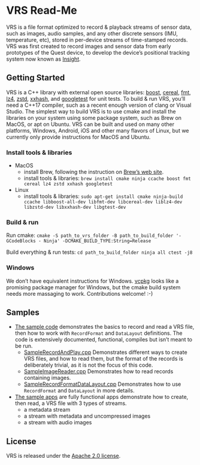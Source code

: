 # VRS Read-Me

VRS is a file format optimized to record & playback streams of sensor data, such as images, audio samples, and any other discrete sensors (IMU, temperature, etc), stored in per-device streams of time-stamped records. VRS was first created to record images and sensor data from early prototypes of the Quest device, to develop the device’s positional tracking system now known as [Insight](https://ai.facebook.com/blog/powered-by-ai-oculus-insight/).

## Getting Started

VRS is a C++ library with external open source libraries: [boost](https://github.com/boostorg/boost), [cereal](https://github.com/USCiLab/cereal), [fmt](https://github.com/fmtlib/fmt), [lz4](https://github.com/lz4/lz4), [zstd](https://github.com/facebook/zstd), [xxhash](https://github.com/Cyan4973/xxHash), and [googletest](https://github.com/google/googletest) for unit tests. To build & run VRS, you’ll need a C++17 compiler, such as a recent enough version of clang or Visual Studio. The simplest way to build VRS is to use cmake and install the libraries on your system using some package system, such as Brew on MacOS, or apt on Ubuntu. VRS can be built and used on many other platforms, Windows, Android, iOS and other many flavors of Linux, but we currently only provide instructions for MacOS and Ubuntu.

### Install tools & libraries

* MacOS
    * install Brew, following the instruction on [Brew’s web site](https://brew.sh/).
    * install tools & libraries:
        `brew install cmake ninja ccache boost fmt cereal lz4 zstd xxhash googletest`
* Linux
    * install tools & libraries:
        `sudo apt-get install cmake ninja-build ccache libboost-all-dev libfmt-dev
        libcereal-dev liblz4-dev libzstd-dev libxxhash-dev libgtest-dev`

### Build & run

Run cmake:
`cmake -S path_to_vrs_folder -B path_to_build_folder '-GCodeBlocks - Ninja' -DCMAKE_BUILD_TYPE:String=Release`

Build everything & run tests:
`cd path_to_build_folder
ninja all
ctest -j8`

### Windows

We don’t have equivalent instructions for Windows. [vcpkg](https://vcpkg.io/en/index.html) looks like a promising package manager for Windows, but the cmake build system needs more massaging to work. Contributions welcome! :-)

## Samples

* [The sample code](./sample_code) demonstrates the basics to record and read a VRS file, then how to work with `RecordFormat` and `DataLayout` definitions. The code is extensively documented, functional, compiles but isn’t meant to be run.
    * [SampleRecordAndPlay.cpp](./sample_code/SampleRecordAndPlay.cpp)
        Demonstrates different ways to create VRS files, and how to read them, but the format of the records is deliberately trivial, as it is not the focus of this code.
    * [SampleImageReader.cpp](./sample_code/SampleImageReader.cpp)
        Demonstrates how to read records containing images.
    * [SampleRecordFormatDataLayout.cpp](./sample_code/SampleRecordFormatDataLayout.cpp)
        Demonstrates how to use `RecordFormat` and `DataLayout` in more details.
* [The sample apps](./sample_apps) are fully functional apps demonstrate how to create, then read, a VRS file with 3 types of streams.
    * a metadata stream
    * a stream with metadata and uncompressed images
    * a stream with audio images

## License

VRS is released under the [Apache 2.0 license](LICENSE).
